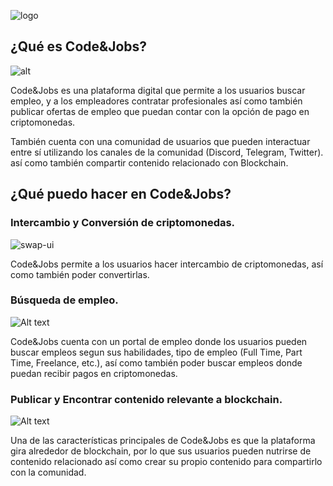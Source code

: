 ![logo](https://www.codenjobs.com/static/logo.png)

## ¿Qué es Code&Jobs? 

![alt](https://www.codenjobs.com/static/main_money.jpg)
 
Code&Jobs es una plataforma digital que permite a los usuarios buscar empleo, y a los empleadores contratar profesionales así como también publicar ofertas de empleo que puedan contar con la opción de pago en criptomonedas.
 
También cuenta con una comunidad de usuarios que pueden interactuar entre sí utilizando los canales de la comunidad (Discord, Telegram, Twitter). así como también compartir contenido relacionado con Blockchain.
 
##  ¿Qué puedo hacer en Code&Jobs?
 
### Intercambio y Conversión de criptomonedas.

![swap-ui](https://res.cloudinary.com/codenjobs/image/upload/v1662328335/user/file/luuuz9z4xfns35yqama6.png)
 
Code&Jobs permite a los usuarios hacer intercambio de criptomonedas, así como también poder convertirlas.
 
### Búsqueda de empleo.

![Alt text](https://res.cloudinary.com/codenjobs/image/upload/v1662329263/user/file/ppqpgufspgfctrdio7ib.png)
 
Code&Jobs cuenta con un portal de empleo donde los usuarios pueden buscar empleos segun sus habilidades, tipo de empleo (Full Time, Part Time, Freelance, etc.), así como también poder buscar empleos donde puedan recibir pagos en criptomonedas.
 
### Publicar y Encontrar contenido relevante a blockchain.

![Alt text](https://res.cloudinary.com/codenjobs/image/upload/v1662329059/user/file/hf8u7ly8bmrirjlcimwt.png)
 
Una de las características principales de Code&Jobs es que la plataforma gira alrededor de blockchain, por lo que sus usuarios pueden nutrirse de contenido relacionado así como crear su propio contenido para compartirlo con la comunidad.
